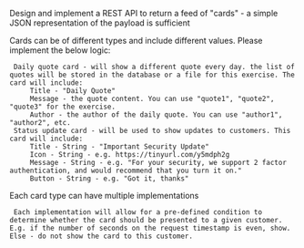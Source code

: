   Design and implement a REST API to return a feed of "cards" - a simple JSON representation of the payload is sufficient

 Cards can be of different types and include different values. Please implement the below logic:

     Daily quote card - will show a different quote every day. the list of quotes will be stored in the database or a file for this exercise. The card will include:
         Title - "Daily Quote"
         Message - the quote content. You can use "quote1", "quote2", "quote3" for the exercise.
         Author - the author of the daily quote. You can use "author1", "author2", etc.
     Status update card - will be used to show updates to customers. This card will include:
         Title - String - "Important Security Update"
         Icon - String - e.g. https://tinyurl.com/y5mdph2g
         Message - String - e.g. "For your security, we support 2 factor authentication, and would recommend that you turn it on."
         Button - String - e.g. "Got it, thanks"

 Each card type can have multiple implementations

     Each implementation will allow for a pre-defined condition to determine whether the card should be presented to a given customer. E.g. if the number of seconds on the request timestamp is even, show. Else - do not show the card to this customer.

